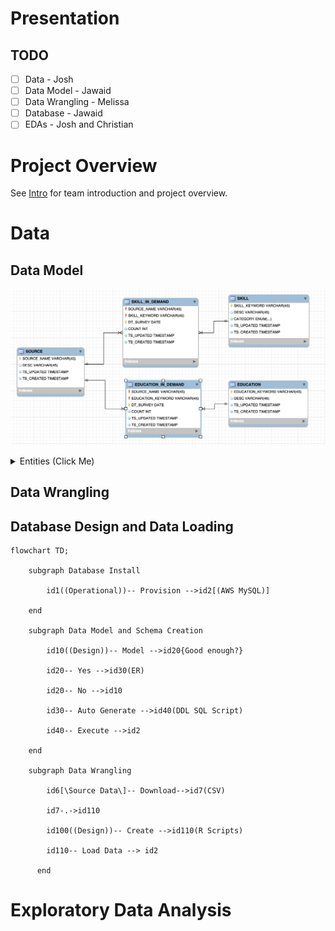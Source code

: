 # Presentation

## TODO
- [ ] Data - Josh
- [ ] Data Model - Jawaid
- [ ] Data Wrangling - Melissa
- [ ] Database - Jawaid
- [ ] EDAs - Josh and Christian

# Project Overview

See [Intro](https://github.com/himalayahall/DATA607-PROJECT3/blob/main/Intro.md) for team introduction and project overview. 

# Data


## Data Model

![ER Diagram](https://github.com/himalayahall/DATA607-PROJECT3/blob/main/images/ER.png)

<details><summary>Entities (Click Me)</summary>

1. SOURCE  
    Sources of demand data (Linkedin, Monster, etc.)
    
3. SKILL  
    Skills (R, NLP, Communication, etc.) and categories. Skill categories are T_SOFTWARE, T_GENERAL, and SOFT. The *T_* prefeix designates *technical* skills - *software* and *general*. The prefix also makes it straightforward to filter technical skills from *soft* skills. 
    
5. EDUCATION  
    Education levels (BS, MS, etc.)
    
7. SKILL_IN_DEMAND  
    Skill demand (Source, skill, demand, etc.)
    
9. EDUCATION_IN_DEMAND  
    Education demand (Source, education, demand, etc.)
</details>

## Data Wrangling

## Database Design and Data Loading

```mermaid
flowchart TD;
    
    subgraph Database Install
    
        id1((Operational))-- Provision -->id2[(AWS MySQL)]
    
    end
    
    subgraph Data Model and Schema Creation
    
        id10((Design))-- Model -->id20{Good enough?}
    
        id20-- Yes -->id30(ER)
    
        id20-- No -->id10
    
        id30-- Auto Generate -->id40(DDL SQL Script)
    
        id40-- Execute -->id2

    end
    
    subgraph Data Wrangling  

        id6[\Source Data\]-- Download-->id7(CSV)

        id7-.->id110
        
        id100((Design))-- Create -->id110(R Scripts)
        
        id110-- Load Data --> id2
        
      end

```

# Exploratory Data Analysis
